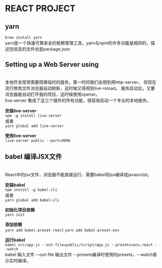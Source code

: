 # REACT PROJECT

## yarn
`brew install yarn`
<br/>
yarn是一个快速可靠安全的依赖管理工具，yarn与npm的许多功能是相同的，描述包信息的文件也是package.json

## Setting up a Web Server using 
<br/>
本地开发常常需要搭建临时的服务，第一时间我们会想到用http-server，
但现在流行修改文件浏览器自动刷新，这时候又得用到live-reload。
服务启动后，又要浏览器能自动打开我的项目，这时候使用opener。
<br/>
live-server 集成了这三个插件的所有功能，很容易启动一个专业的本地服务。
<br/>

**安装live-server**
<br/>
`npm -g install live-server`
<br/>
或者
<br/>
`yarn global add live-server`
<br/>

**使用live-server**
<br/>
`live-server public --port=9090`
<br/>

## babel 编译JSX文件
<br/>
React中的jsx文件，浏览器不能直接运行，需要babel将jsx编译成javascript。
<br/>

**安装babel**
<br/>
`npm install -g babel-cli`
<br/>
或者
<br/>
`yarn global add babel-cli`
<br/>

**初始化项目依赖**
<br/>
`yarn init`
<br/>

**添加依赖**
<br/>
`yarn add babel-preset-react`
`yarn add babel-preset-env`
<br/>

**运行babel**
<br/>
`babel src/app.js --out-file=public/script/app.js --presets=env,react --watch`
<br/>
babel 输入文件 --out-file 输出文件 --presets编译时使用的presets，--watch表示实时编译。
